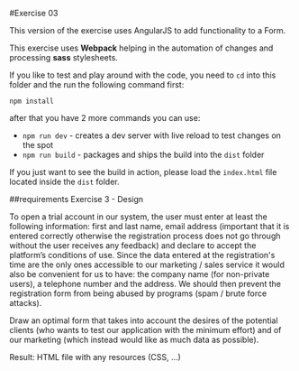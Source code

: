 #Exercise 03

This version of the exercise uses AngularJS to add functionality to a Form.

This exercise uses **Webpack** helping in the automation of changes and processing **sass** stylesheets.

If you like to test and play around with the code, you need to `cd` into this folder and the run the following command first:

`npm install`

after that you have 2 more commands you can use:

* `npm run dev` - creates a dev server with live reload to test changes on the spot
* `npm run build` - packages and ships the build into the `dist` folder

If you just want to see the build in action, please load the `index.html` file located inside the `dist` folder.


##requirements
Exercise 3 - Design

To open a trial account in our system, the user must enter at least the following information: first and last name, email address (important that it is entered correctly otherwise the registration process does not go through without the user receives any feedback) and declare to accept the platform’s conditions of use.
Since the data entered at the registration's time are the only ones accessible to our marketing / sales service it would also be convenient for us to have: the company name (for non-private users), a telephone number and the address.
We should then prevent the registration form from being abused by programs (spam / brute force attacks).

Draw an optimal form that takes into account the desires of the potential clients (who wants to test our application with the minimum effort) and of our marketing (which instead would like as much data as possible).

Result: HTML file with any resources (CSS, …)
